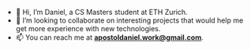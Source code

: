 - 👋 Hi, I’m Daniel, a CS Masters student at ETH Zurich. 
- 💞️ I’m looking to collaborate on interesting projects that would help me get more experience with new technologies.
- 📫 You can reach me at **apostoldaniel.work@gmail.com**.

<!---
apostoldaniel854/apostoldaniel854 is a ✨ special ✨ repository because its `README.md` (this file) appears on your GitHub profile.
You can click the Preview link to take a look at your changes.
--->
